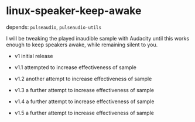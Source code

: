 # linux-speaker-keep-awake

depends: ``pulseaudio``, ``pulseaudio-utils``

I will be tweaking the played inaudible sample with Audacity until this works enough to keep speakers awake, while remaining silent to you.

- v1 initial release

- v1.1 attempted to increase effectiveness of sample

- v1.2 another attempt to increase effectiveness of sample

- v1.3 a further attempt to increase effectiveness of sample

- v1.4 a further attempt to increase effectiveness of sample

- v1.5 a further attempt to increase effectiveness of sample
